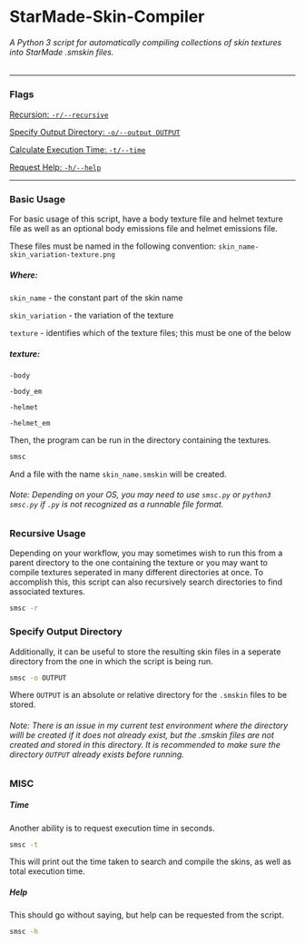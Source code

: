 # StarMade-Skin-Compiler
###### A Python 3 script for automatically compiling collections of skin textures into StarMade .smskin files.
------

### Flags
[Recursion: `-r/--recursive`](#recursive-usage)

[Specify Output Directory: `-o/--output OUTPUT`](#specify-output-directory)

[Calculate Execution Time: `-t/--time`](#time)

[Request Help: `-h/--help`](#help)

------


### Basic Usage
For basic usage of this script, have a body texture file and helmet texture file as well as an optional body emissions file and helmet emissions file.

These files must be named in the following convention:
`skin_name-skin_variation-texture.png`

##### Where:
`skin_name` - the constant part of the skin name

`skin_variation` - the variation of the texture

`texture` - identifies which of the texture files; this must be one of the below

##### texture:
`-body`

`-body_em`

`-helmet`

`-helmet_em`

Then, the program can be run in the directory containing the textures.
```bash
smsc
```
And a file with the name `skin_name.smskin` will be created.
###### Note: Depending on your OS, you may need to use `smsc.py` or `python3 smsc.py` if `.py` is not recognized as a runnable file format.


### Recursive Usage
Depending on your workflow, you may sometimes wish to run this from a parent directory to the one containing the texture or you may want to compile textures seperated in many different directories at once. To accomplish this, this script can also recursively search directories to find associated textures.
```bash
smsc -r
```

### Specify Output Directory
Additionally, it can be useful to store the resulting skin files in a seperate directory from the one in which the script is being run.
```bash
smsc -o OUTPUT
```
Where `OUTPUT` is an absolute or relative directory for the `.smskin` files to be stored.

###### Note: There is an issue in my current test environment where the directory willl be created if it does not already exist, but the .smskin files are not created and stored in this directory. It is recommended to make sure the directory `OUTPUT` already exists before running.

### MISC
##### Time
Another ability is to request execution time in seconds.
```bash
smsc -t
```
This will print out the time taken to search and compile the skins, as well as total execution time.

##### Help
This should go without saying, but help can be requested from the script.
```bash
smsc -h
```
